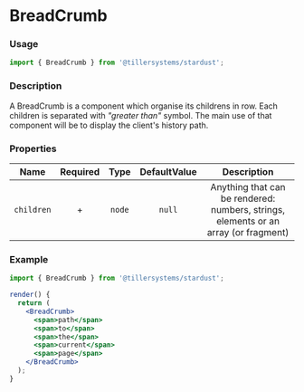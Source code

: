 # BreadCrumb

### Usage

```jsx
import { BreadCrumb } from '@tillersystems/stardust';
```

<!-- STORY -->

### Description

A BreadCrumb is a component which organise its childrens in row.
Each children is separated with _"greater than"_ symbol.
The main use of that component will be to display the client's history path.

<!-- PROPS -->

### Properties

| Name       | Required |  Type  | DefaultValue |                                     Description                                     |
| ---------- | :------: | :----: | :----------: | :---------------------------------------------------------------------------------: |
| `children` |    +     | `node` |    `null`    | Anything that can be rendered: numbers, strings, elements or an array (or fragment) |

### Example

```jsx
import { BreadCrumb } from '@tillersystems/stardust';

render() {
  return (
    <BreadCrumb>
      <span>path</span>
      <span>to</span>
      <span>the</span>
      <span>current</span>
      <span>page</span>
    </BreadCrumb>
  );
}
```
